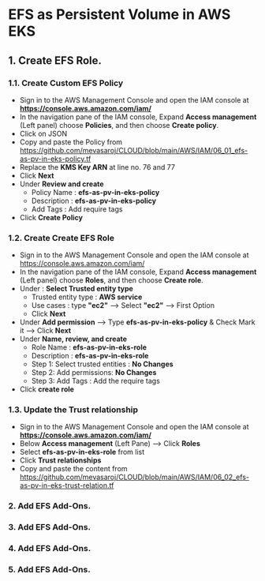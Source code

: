 #  EFS as Persistent Volume in AWS EKS
## 1. Create EFS Role.
###  1.1.  Create Custom EFS Policy
 - Sign in to the AWS Management Console and open the IAM console at **https://console.aws.amazon.com/iam/**
 - In the navigation pane of the IAM console, Expand __Access management__ (Left panel) choose __Policies__, and then choose __Create policy__.
 - Click on JSON
 - Copy and paste the Policy from https://github.com/mevasaroj/CLOUD/blob/main/AWS/IAM/06_01_efs-as-pv-in-eks-policy.tf
 - Replace the **KMS Key ARN** at line no. 76 and 77
 - Click __Next__
 - Under **Review and create**
    - Policy Name : **efs-as-pv-in-eks-policy**
    - Description : **efs-as-pv-in-eks-policy**
    - Add Tags : Add require tags
 - Click __Create Policy__

###  1.2.  Create Create EFS Role
 - Sign in to the AWS Management Console and open the IAM console at https://console.aws.amazon.com/iam/
 - In the navigation pane of the IAM console, Expand __Access management__ (Left panel) choose __Roles__, and then choose __Create role__.
 - Under : **Select Trusted entity type**
    - Trusted entity type : **AWS service**
    - Use cases : type __"ec2"__ --> Select __"ec2"__ --> First Option
    - Click __Next__
 - Under **Add permission** --> Type **efs-as-pv-in-eks-policy** & Check Mark it --> Click __Next__
 - Under **Name, review, and create**
    - Role Name : **efs-as-pv-in-eks-role**
    - Description : **efs-as-pv-in-eks-role**
    - Step 1: Select trusted entities : __No Changes__
    - Step 2: Add permissions: __No Changes__
    - Step 3: Add Tags : Add the require tags
 - Click **create role**
  

###  1.3.  Update the Trust relationship
 - Sign in to the AWS Management Console and open the IAM console at **https://console.aws.amazon.com/iam/**
 - Below __Access management__ (Left Pane) --> Click **Roles**
 - Select **efs-as-pv-in-eks-role** from list
 - Click **Trust relationships**
 - Copy and paste the content from https://github.com/mevasaroj/CLOUD/blob/main/AWS/IAM/06_02_efs-as-pv-in-eks-trust-relation.tf

### 2. Add EFS Add-Ons.

### 3. Add EFS Add-Ons.

### 4. Add EFS Add-Ons.

### 5. Add EFS Add-Ons.
